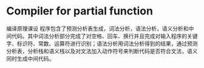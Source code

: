 # Compiler for partial function
编译原理课设
程序包含了预测分析表生成，词法分析，语法分析，语义分析和中间代码。其中词法分析部分完成了对空格、回车、换行并且完成对输入程序的关键字、标识符、常数、运算符进行识别；语法分析用词法分析得到的结果，通过预测分析表，分析栈和语义栈以及对文法加入动作符号来判断代码是否符合文法，语义同时生成中间代码。
